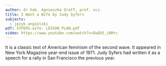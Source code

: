```yaml
---
author: dr hab. Agnieszka Graff, prof. ucz.
title: I Want a Wife by Judy Syfers
subjects:
  - język angielski
pdf: SYFERS-wife- LESSON PLAN.pdf
video: https://www.youtube.com/watch?v=EwQX5_i8Mrc
---
```

It is a classic text of American feminism of the second wave. It appeared in New York Magazine year-end issue of 1971. Judy Syfers had written it as a speech for a rally in San Francisco the previous year. 